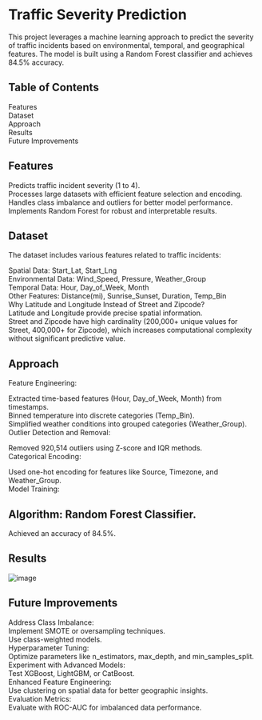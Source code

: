 #  Traffic Severity Prediction
This project leverages a machine learning approach to predict the severity of traffic incidents based on environmental, temporal, and geographical features. The model is built using a Random Forest classifier and achieves 84.5% accuracy.

## Table of Contents
Features  
Dataset  
Approach  
Results  
Future Improvements  

## Features
Predicts traffic incident severity (1 to 4).  
Processes large datasets with efficient feature selection and encoding.  
Handles class imbalance and outliers for better model performance.  
Implements Random Forest for robust and interpretable results.  

## Dataset
The dataset includes various features related to traffic incidents:  

Spatial Data: Start_Lat, Start_Lng  
Environmental Data: Wind_Speed, Pressure, Weather_Group  
Temporal Data: Hour, Day_of_Week, Month  
Other Features: Distance(mi), Sunrise_Sunset, Duration, Temp_Bin  
Why Latitude and Longitude Instead of Street and Zipcode?  
Latitude and Longitude provide precise spatial information.  
Street and Zipcode have high cardinality (200,000+ unique values for Street, 400,000+ for Zipcode), which increases computational complexity without significant predictive value.  

## Approach
Feature Engineering:  

Extracted time-based features (Hour, Day_of_Week, Month) from timestamps.  
Binned temperature into discrete categories (Temp_Bin).  
Simplified weather conditions into grouped categories (Weather_Group).  
Outlier Detection and Removal:  

Removed 920,514 outliers using Z-score and IQR methods.  
Categorical Encoding:  

Used one-hot encoding for features like Source, Timezone, and Weather_Group.  
Model Training:  

## Algorithm: Random Forest Classifier.  
Achieved an accuracy of 84.5%.  

## Results
![image](https://github.com/user-attachments/assets/aa493865-f057-4b87-9fff-6b79e4845a9e)

## Future Improvements
Address Class Imbalance:  
Implement SMOTE or oversampling techniques.  
Use class-weighted models.  
Hyperparameter Tuning:  
Optimize parameters like n_estimators, max_depth, and min_samples_split.  
Experiment with Advanced Models:  
Test XGBoost, LightGBM, or CatBoost.  
Enhanced Feature Engineering:  
Use clustering on spatial data for better geographic insights.  
Evaluation Metrics:  
Evaluate with ROC-AUC for imbalanced data performance.  
